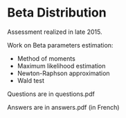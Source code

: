 # Beta Distribution

Assessment realized in late 2015.

Work on Beta parameters estimation:
* Method of moments
* Maximum likelihood estimation
* Newton-Raphson approximation
* Wald test

Questions are in questions.pdf

Answers are in answers.pdf (in French)
